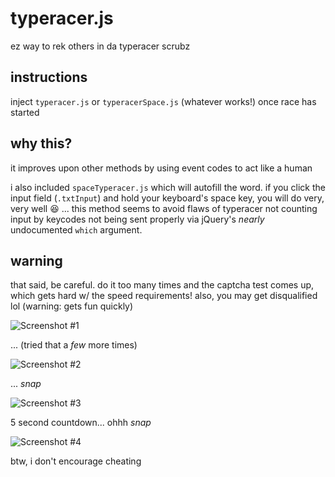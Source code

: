 typeracer.js
============

ez way to rek others in da typeracer scrubz


## instructions

inject `typeracer.js` or `typeracerSpace.js` (whatever works!) once race has started


## why this?

it improves upon other methods by using event codes to act like a human

i also included `spaceTyperacer.js` which will autofill the word. if you click the input field (`.txtInput`) and hold your keyboard's space key, you will do very, very well :laughing: ... this method seems to avoid flaws of typeracer not counting input by keycodes not being sent properly via jQuery's *nearly* undocumented `which` argument.


## warning

that said, be careful. do it too many times and the captcha test comes up, which gets hard w/ the speed requirements! also, you may get disqualified lol (warning: gets fun quickly)

![Screenshot #1](http://i.imgur.com/6IyFmeU.png)

... (tried that a *few* more times)

![Screenshot #2](http://i.imgur.com/RlDtSd5.png)

... *snap*

![Screenshot #3](http://i.imgur.com/6kdeDYM.png)

5 second countdown... ohhh *snap*

![Screenshot #4](http://i.imgur.com/LkhNIQu.png)

btw, i don't encourage cheating
